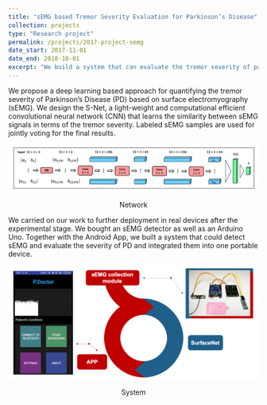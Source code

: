 ```yaml
---
title: "sEMG based Tremor Severity Evaluation for Parkinson’s Disease"
collection: projects
type: "Research project"
permalink: /projects/2017-project-semg
date_start: 2017-11-01
date_end: 2018-10-01
excerpt: "We build a system that can evaluate the tremor severity of patients with Parkinson's Disease."
---
```


We propose a deep learning based approach for quantifying the tremor severity of Parkinson’s Disease (PD) based on surface electromyography (sEMG). We design the S-Net, a light-weight and computational efficient convolutional neural network (CNN) that learns the similarity between sEMG signals in terms of the tremor severity. Labeled sEMG samples are used for jointly voting for the final results.

![img](/images/project-semg-net.png)

<p style="text-align: center;">Network</p>

We carried on our work to further deployment in real devices after the experimental stage. We bought an sEMG detector as well as an Arduino Uno. Together with the Android App, we built a system that could detect sEMG and evaluate the severity of PD and integrated them into one portable device.

![img](/images/project-semg.png)

<p style="text-align: center;">System</p>
